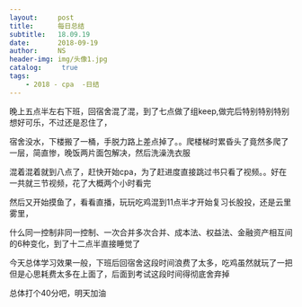 ```yaml
---
layout:     post
title:      每日总结
subtitle:   18.09.19
date:       2018-09-19
author:     NS
header-img: img/头像1.jpg
catalog: 	 true
tags:
    - 2018 - cpa  -日结
--- 
```

晚上五点半左右下班，回宿舍混了混，到了七点做了组keep,做完后特别特别特别想好可乐，不过还是忍住了，

宿舍没水，下楼搬了一桶，手脱力路上差点掉了。。爬楼梯时累昏头了竟然多爬了一层，简直惨，晚饭两片面包解决，然后洗澡洗衣服

混着混着就到八点了，赶快开始cpa，为了赶进度直接跳过书只看了视频。。好在一共就三节视频，花了大概两个小时看完

然后又开始摸鱼了，看看直播，玩玩吃鸡混到11点半才开始复习长股投，还是云里雾里，

什么同一控制非同一控制、一次合并多次合并、成本法、权益法、金融资产相互间的6种变化，到了十二点半直接睡觉了

今天总体学习效果一般，下班后回宿舍这段时间浪费了太多，吃鸡虽然就玩了一把但是心思耗费太多在上面了，后面到考试这段时间得彻底舍弃掉

总体打个40分吧，明天加油
